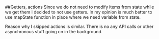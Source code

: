 ##Getters, actions
Since we do not need to modify items from state while we get them I decided to not use getters. In my opinion is much better to use mapState function in place where we need variable from state.

Reason why I skipped actions is similar. There is no any API calls or other asynchronous stuff going on in the background.
